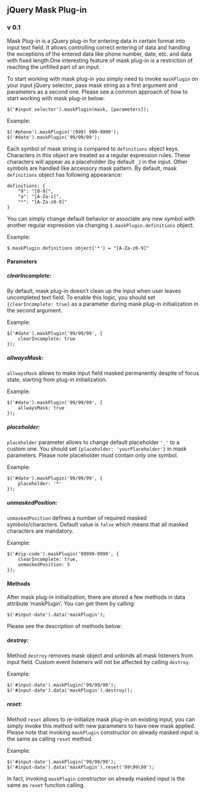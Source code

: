 <h2>jQuery Mask Plug-in</h2>
<h3>v 0.1</h3>

<p>Mask Plug-in is a jQuery plug-in for entering data in certain format into input text field. It allows controlling correct entering of data and handling the exceptions of the entered data like phone number, date, etc. and data with fixed length.One interesting feature of mask plug-in is a restriction of reaching the unfilled part of an input.</p>

<p>To start working with mask plug-in you simply need to invoke <code>maskPlugin</code> on your input jQuery selector, pass mask string as a first argument and parameters as a second one. Please see a common approach of how to start working with mask plug-in below:</p>
<pre><code>$('#input selector').maskPlugin(mask, [parameters]);</code></pre> 
<p>Example:</p> 
<pre><code>$('#phone').maskPlugin('(999) 999-9999');
$('#date').maskPlugin('99/99/99');
</code></pre>
<p>Each symbol of mask string is compared to <code>definitions</code> object keys. Characters in this object are treated as a regular expression rules. These characters will appear as a placeholder (by default 
<code>_</code>) in the input. Other symbols are handled like accessory mask pattern. By default, mask <code>definitions</code> object has following appearance:</p>
<pre><code>definitions: {
    "9": "[0-9]",
    "a": "[A-Za-z]",
    "*": "[A-Za-z0-9]"
}</code></pre>
<p>You can simply change default behavior or associate any new symbol with another regular expression via changing <code>$.maskPlugin.definitions</code> object.</p>
<p>Example:</p>   
<pre><code>$.maskPlugin.definitions object['*'] = "[A-Za-z0-9]"</code></pre>

<h4>Parameters</h4>

<h5>clearIncomplete:</h5>
<p>By default, mask plug-in doesn’t clean up the input when user leaves uncompleted text field. To enable this logic, you should set <code>{clearIncomplete: true}</code> as a parameter during mask plug-in initialization in the second argument.</p> 
<p>Example:</p>   
<pre><code>$('#date').maskPlugin('99/99/99', {
	clearIncomplete: true
});</code></pre>


<h5>allwaysMask:</h5>
<p><code>allwaysMask</code> allows to make input field masked permanently despite of focus state, starting from plug-in initialization.</p> 
<p>Example:</p>   
<pre><code>$('#date').maskPlugin('99/99/99', {
	allwaysMask: true
});</code></pre>
<h5>placeholder:</h5>
<p><code>placeholder</code> parameter allows to change default placeholder <code>'_'</code> to a custom one. You should set <code>{placeholder: 'yourPlaceholder'}</code> in mask parameters. Please note placeholder must contain only one symbol.</p> 
<p>Example:</p>   
<pre><code>$('#date').maskPlugin('99/99/99', {
	placeholder: '*'
});</code></pre>

<h5>unmaskedPosition:</h5>
<p><code>unmaskedPosition</code> defines a number of required masked symbols/characters. Default value is <code>false</code> which means that all masked characters are mandatory.</p> 
<p>Example:</p>   
<pre><code>$('#zip-code').maskPlugin('99999-9999', {
	clearIncomplete: true,
	unmaskedPosition: 5
});</code></pre>

<h4>Methods</h4>

<p>After mask plug-in initialization, there are stored a few methods in data attribute ‘maskPlugin’. You can get them by calling:</p>
<pre><code>$('#input-date').data('maskPlugin');</code></pre>
<p>Please see the description of methods below:</p>

<h5>destroy:</h5>
<p>Method <code>destroy</code> removes mask object and unbinds all mask listeners from input field. Custom event listeners will not be affected by calling <code>destroy</code>.</p> 
<p>Example:</p>   
<pre><code>$('#input-date').maskPlugin('99/99/99');
$('#input-date').data('maskPlugin').destroy();</code></pre>

<h5>reset:</h5>
<p>Method <code>reset</code> allows to re-initialize mask plug-in on existing input, you can simply invoke this method with new parameters to have new mask applied. Please note that invoking <code>maskPlugin</code> constructor on already masked input is the same as calling <code>reset</code> method.</p> 
<p>Example:</p>   
<pre><code>$('#input-date').maskPlugin('99/99/99');
$('#input-date').data('maskPlugin').reset('99\99\99');
</code></pre>
<p> In fact, invoking <code>maskPlugin</code> constructor on already masked input is the same as <code>reset</code> function calling.</p>